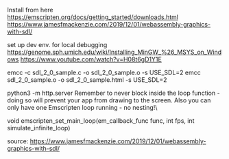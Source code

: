 Install from here
https://emscripten.org/docs/getting_started/downloads.html
https://www.jamesfmackenzie.com/2019/12/01/webassembly-graphics-with-sdl/

set up dev env. for local debugging
https://genome.sph.umich.edu/wiki/Installing_MinGW_%26_MSYS_on_Windows
https://www.youtube.com/watch?v=H08t6gD1Y1E



emcc -c sdl_2_0_sample.c -o sdl_2_0_sample.o -s USE_SDL=2
emcc sdl_2_0_sample.o -o sdl_2_0_sample.html -s USE_SDL=2

 python3 -m http.server
Remember to never block inside the loop function - doing so will prevent your app from drawing to the screen. Also you can only have one Emscripten loop running - no nesting!\

void emscripten_set_main_loop(em_callback_func func, int fps, int simulate_infinite_loop)

source:
https://www.jamesfmackenzie.com/2019/12/01/webassembly-graphics-with-sdl/